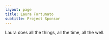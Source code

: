 ```yaml
---
layout: page
title: Laura Fortunato
subtitle: Project Sponsor
---
```


Laura does all the things, all the time, all the well.